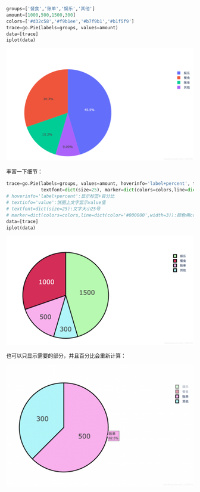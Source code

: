 ```python
groups=['餐食','账单','娱乐','其他']
amount=[1000,500,1500,300]
colors=['#d32c58','#f9b1ee','#b7f9b1','#b1f5f9']
trace=go.Pie(labels=groups, values=amount)
data=[trace]
iplot(data)
```
![img.png](img.png)

丰富一下细节：

```python
trace=go.Pie(labels=groups, values=amount, hoverinfo='label+percent', textinfo='value',
             textfont=dict(size=25), marker=dict(colors=colors,line=dict(color='#000000',width=3)))
# hoverinfo='label+percent':显示标签+百分比
# textinfo='value':饼图上文字显示value值
# textfont=dict(size=25):文字大小25号
# marker=dict(colors=colors,line=dict(color='#000000',width=3)):颜色用colors内的颜色，线条用黑色，宽度3。
data=[trace]
iplot(data)
```
![img_1.png](img_1.png)

也可以只显示需要的部分，并且百分比会重新计算：

![img_2.png](img_2.png)